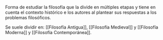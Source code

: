 Forma de estudiar la filosofía que la divide en múltiples etapas y tiene en cuenta el contexto histórico e los autores al plantear sus respuestas a los problemas filosóficos.

Se suele dividir en: [[Filosofía Antigua]], [[Filosofía Medieval]] y [[Filosofía Moderna]] y [[Filosofía Contemporánea]].

